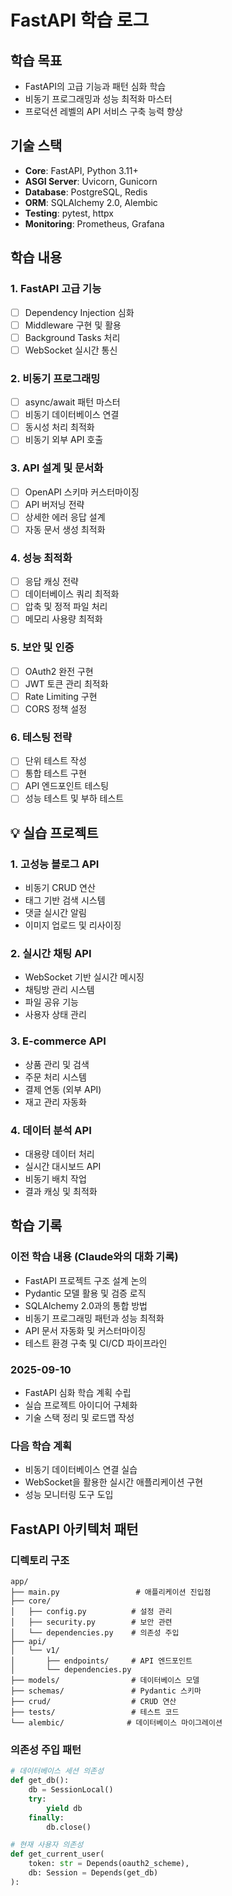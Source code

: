 # FastAPI 학습 로그

##  학습 목표
- FastAPI의 고급 기능과 패턴 심화 학습
- 비동기 프로그래밍과 성능 최적화 마스터
- 프로덕션 레벨의 API 서비스 구축 능력 향상

##  기술 스택
- **Core**: FastAPI, Python 3.11+
- **ASGI Server**: Uvicorn, Gunicorn
- **Database**: PostgreSQL, Redis
- **ORM**: SQLAlchemy 2.0, Alembic
- **Testing**: pytest, httpx
- **Monitoring**: Prometheus, Grafana

##  학습 내용

### 1. FastAPI 고급 기능
- [ ] Dependency Injection 심화
- [ ] Middleware 구현 및 활용
- [ ] Background Tasks 처리
- [ ] WebSocket 실시간 통신

### 2. 비동기 프로그래밍
- [ ] async/await 패턴 마스터
- [ ] 비동기 데이터베이스 연결
- [ ] 동시성 처리 최적화
- [ ] 비동기 외부 API 호출

### 3. API 설계 및 문서화
- [ ] OpenAPI 스키마 커스터마이징
- [ ] API 버저닝 전략
- [ ] 상세한 에러 응답 설계
- [ ] 자동 문서 생성 최적화

### 4. 성능 최적화
- [ ] 응답 캐싱 전략
- [ ] 데이터베이스 쿼리 최적화
- [ ] 압축 및 정적 파일 처리
- [ ] 메모리 사용량 최적화

### 5. 보안 및 인증
- [ ] OAuth2 완전 구현
- [ ] JWT 토큰 관리 최적화
- [ ] Rate Limiting 구현
- [ ] CORS 정책 설정

### 6. 테스팅 전략
- [ ] 단위 테스트 작성
- [ ] 통합 테스트 구현
- [ ] API 엔드포인트 테스팅
- [ ] 성능 테스트 및 부하 테스트

## 💡 실습 프로젝트

### 1. 고성능 블로그 API
- 비동기 CRUD 연산
- 태그 기반 검색 시스템
- 댓글 실시간 알림
- 이미지 업로드 및 리사이징

### 2. 실시간 채팅 API
- WebSocket 기반 실시간 메시징
- 채팅방 관리 시스템
- 파일 공유 기능
- 사용자 상태 관리

### 3. E-commerce API
- 상품 관리 및 검색
- 주문 처리 시스템
- 결제 연동 (외부 API)
- 재고 관리 자동화

### 4. 데이터 분석 API
- 대용량 데이터 처리
- 실시간 대시보드 API
- 비동기 배치 작업
- 결과 캐싱 및 최적화

##  학습 기록

### 이전 학습 내용 (Claude와의 대화 기록)
- FastAPI 프로젝트 구조 설계 논의
- Pydantic 모델 활용 및 검증 로직
- SQLAlchemy 2.0과의 통합 방법
- 비동기 프로그래밍 패턴과 성능 최적화
- API 문서 자동화 및 커스터마이징
- 테스트 환경 구축 및 CI/CD 파이프라인

### 2025-09-10
- FastAPI 심화 학습 계획 수립
- 실습 프로젝트 아이디어 구체화
- 기술 스택 정리 및 로드맵 작성

### 다음 학습 계획
- 비동기 데이터베이스 연결 실습
- WebSocket을 활용한 실시간 애플리케이션 구현
- 성능 모니터링 도구 도입

##  FastAPI 아키텍처 패턴

### 디렉토리 구조
```
app/
├── main.py                 # 애플리케이션 진입점
├── core/
│   ├── config.py          # 설정 관리
│   ├── security.py        # 보안 관련
│   └── dependencies.py    # 의존성 주입
├── api/
│   └── v1/
│       ├── endpoints/     # API 엔드포인트
│       └── dependencies.py
├── models/                # 데이터베이스 모델
├── schemas/               # Pydantic 스키마
├── crud/                  # CRUD 연산
├── tests/                 # 테스트 코드
└── alembic/              # 데이터베이스 마이그레이션
```

### 의존성 주입 패턴
```python
# 데이터베이스 세션 의존성
def get_db():
    db = SessionLocal()
    try:
        yield db
    finally:
        db.close()

# 현재 사용자 의존성
def get_current_user(
    token: str = Depends(oauth2_scheme),
    db: Session = Depends(get_db)
):
